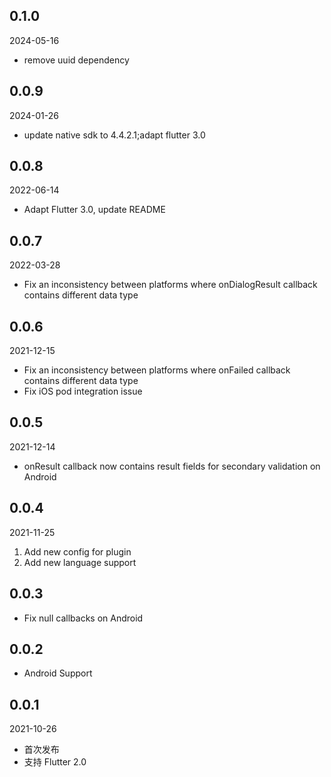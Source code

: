 ## 0.1.0
2024-05-16

* remove uuid dependency

## 0.0.9
2024-01-26

* update native sdk to 4.4.2.1;adapt flutter 3.0

## 0.0.8
2022-06-14

* Adapt Flutter 3.0, update README

## 0.0.7
2022-03-28

* Fix an inconsistency between platforms where onDialogResult callback contains different data type

## 0.0.6
2021-12-15

* Fix an inconsistency between platforms where onFailed callback contains different data type
* Fix iOS pod integration issue

## 0.0.5
2021-12-14

* onResult callback now contains result fields for secondary validation on Android

## 0.0.4
2021-11-25

1. Add new config for plugin
2. Add new language support

## 0.0.3

* Fix null callbacks on Android

## 0.0.2

* Android Support

## 0.0.1

2021-10-26

* 首次发布
* 支持 Flutter 2.0
